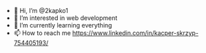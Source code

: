 - 👋 Hi, I’m @2kapko1
- 👀 I’m interested in web development
- 🌱 I’m currently learning everything
- 📫 How to reach me https://www.linkedin.com/in/kacper-skrzyp-754405193/
